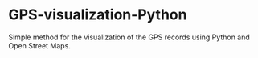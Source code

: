 # GPS-visualization-Python
Simple method for the visualization of the GPS records using Python and Open Street Maps.
